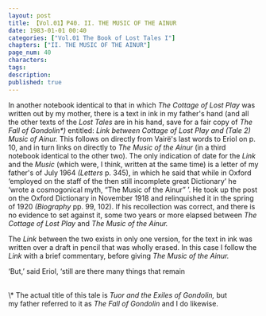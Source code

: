 ```yaml
---
layout: post
title: 【Vol.01】P40. II. THE MUSIC OF THE AINUR
date: 1983-01-01 00:40
categories: ["Vol.01 The Book of Lost Tales I"]
chapters: ["II. THE MUSIC OF THE AINUR"]
page_num: 40
characters: 
tags: 
description: 
published: true
---
```


In another notebook identical to that in which <I>The Cottage of Lost Play </I>was written out by my mother, there is a text in ink in my father's hand (and all the other texts of the <I>Lost Tales </I>are in his hand, save for a fair copy of <I>The Fall of Gondolin\*) </I>entitled: <I>Link between Cottage of Lost Play and (Tale 2) Music of Ainur. </I>This follows on directly from Vairë's last words to Eriol on p. 10, and in turn links on directly to <I>The Music of the Ainur </I>(in a third notebook identical to the other two). The only indication of date for the <I>Link </I>and the <I>Music </I>(which were, I think, written at the same time) is a letter of my father's of July 1964 <I>(Letters </I>p. 345), in which he said that while in Oxford ‘employed on the staff of the then still incomplete great Dictionary’ he ‘wrote a cosmogonical myth, “The Music of the Ainur” ’. He took up the post on the Oxford Dictionary in November 1918 and relinquished it in the spring of 1920 <I>(Biography </I>pp. 99, 102). If his recollection was correct, and there is no evidence to set against it, some two years or more elapsed between <I>The Cottage of Lost Play </I>and <I>The Music of the Ainur.</I>

The <I>Link </I>between the two exists in only one version, for the text in ink was written over a draft in pencil that was wholly erased. In this case I follow the <I>Link </I>with a brief commentary, before giving <I>The Music of the Ainur.</I>

‘But,’ said Eriol, ‘still are there many things that remain

<BR>
\* The actual title of this tale is <I>Tuor and the Exiles of Gondolin, </I>but<BR>my father referred to it as <I>The Fall of Gondolin </I>and I do likewise.

